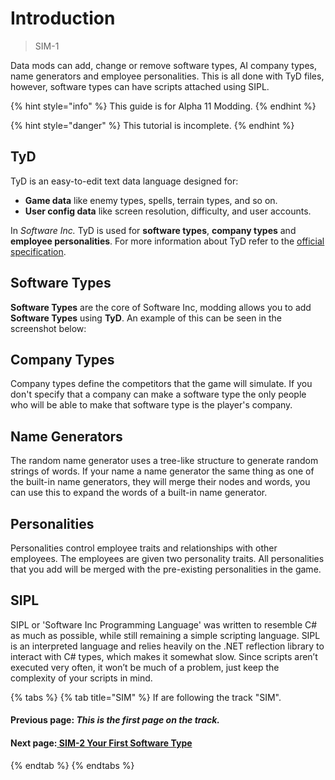# Introduction

> SIM-1

Data mods can add, change or remove software types, AI company types, name generators and employee personalities. This is all done with TyD files, however, software types can have scripts attached using SIPL.

{% hint style="info" %}
This guide is for Alpha 11 Modding.
{% endhint %}

{% hint style="danger" %}
This tutorial is incomplete.
{% endhint %}

## TyD

TyD is an easy-to-edit text data language designed for:

* **Game data** like enemy types, spells, terrain types, and so on.
* **User config data** like screen resolution, difficulty, and user accounts.

In _Software Inc._ TyD is used for **software types**, **company types** and **employee personalities**. For more information about TyD refer to the [official specification](https://github.com/TynanSylvester/TyD).

## Software Types

**Software Types** are the core of Software Inc, modding allows you to add **Software Types** using **TyD**. An example of this can be seen in the screenshot below:

## Company Types

Company types define the competitors that the game will simulate. If you don't specify that a company can make a software type the only people who will be able to make that software type is the player's company.

## Name Generators

The random name generator uses a tree-like structure to generate random strings of words. If your name a name generator the same thing as one of the built-in name generators, they will merge their nodes and words, you can use this to expand the words of a built-in name generator.

## Personalities

Personalities control employee traits and relationships with other employees. The employees are given two personality traits. All personalities that you add will be merged with the pre-existing personalities in the game.

## SIPL

SIPL or 'Software Inc Programming Language' was written to resemble C\# as much as possible, while still remaining a simple scripting language. SIPL is an interpreted language and relies heavily on the .NET reflection library to interact with C\# types, which makes it somewhat slow. Since scripts aren’t executed very often, it won’t be much of a problem, just keep the complexity of your scripts in mind.

{% tabs %}
{% tab title="SIM" %}
If are following the track "SIM".

#### Previous page: _This is the first page on the track._

#### Next page:[ ](../otw/otw-2.md)[SIM-2 Your First Software Type](sim-2/)
{% endtab %}
{% endtabs %}

